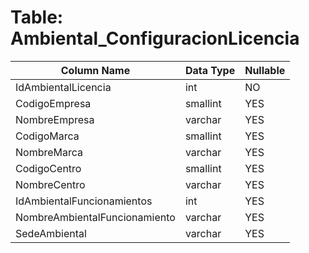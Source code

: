 # Table: Ambiental_ConfiguracionLicencia

| Column Name | Data Type | Nullable |
|-------------|-----------|----------|
| IdAmbientalLicencia | int | NO |
| CodigoEmpresa | smallint | YES |
| NombreEmpresa | varchar | YES |
| CodigoMarca | smallint | YES |
| NombreMarca | varchar | YES |
| CodigoCentro | smallint | YES |
| NombreCentro | varchar | YES |
| IdAmbientalFuncionamientos | int | YES |
| NombreAmbientalFuncionamiento | varchar | YES |
| SedeAmbiental | varchar | YES |
